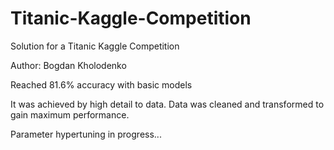 # Titanic-Kaggle-Competition
Solution for a Titanic Kaggle Competition

Author: Bogdan Kholodenko

Reached 81.6% accuracy with basic models

It was achieved by high detail to data. Data was cleaned and transformed to gain maximum performance.

Parameter hypertuning in progress...
